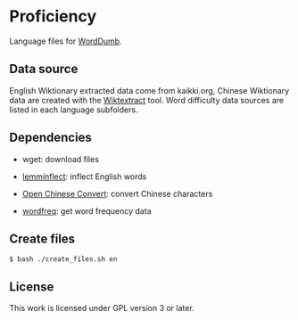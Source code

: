 # Proficiency

Language files for [WordDumb](https://github.com/xxyzz/WordDumb).

## Data source

English Wiktionary extracted data come from kaikki.org, Chinese Wiktionary data are created with the [Wiktextract](https://github.com/tatuylonen/wiktextract) tool. Word difficulty data sources are listed in each language subfolders.

## Dependencies

- wget: download files

- [lemminflect](https://github.com/bjascob/LemmInflect): inflect English words

- [Open Chinese Convert](https://github.com/BYVoid/OpenCC): convert Chinese characters

- [wordfreq](https://github.com/rspeer/wordfreq): get word frequency data

## Create files

```
$ bash ./create_files.sh en
```

## License

This work is licensed under GPL version 3 or later.
